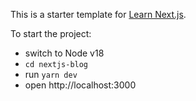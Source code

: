 This is a starter template for [Learn Next.js](https://nextjs.org/learn).

To start the project:
- switch to Node v18
- `cd nextjs-blog`
- run `yarn dev`
- open http://localhost:3000

